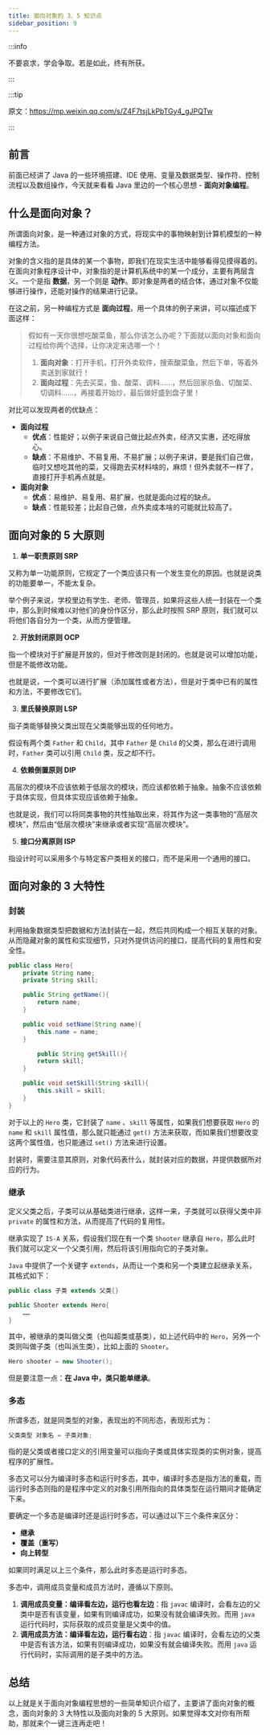 ```yaml
---
title: 面向对象的 3、5 知识点
sidebar_position: 9
---
```


:::info

不要哀求，学会争取。若是如此，终有所获。

:::

:::tip

原文：https://mp.weixin.qq.com/s/Z4F7tsjLkPbTGy4_gJPQTw

:::

## 前言

前面已经讲了 Java 的一些环境搭建、IDE 使用、变量及数据类型、操作符、控制流程以及数组操作，今天就来看看 Java 里边的一个核心思想 - **面向对象编程**。

## 什么是面向对象？

所谓面向对象，是一种通过对象的方式，将现实中的事物映射到计算机模型的一种编程方法。

对象的含义指的是具体的某一个事物，即我们在现实生活中能够看得见摸得着的。在面向对象程序设计中，对象指的是计算机系统中的某一个成分，主要有两层含义。一个是指 **数据**，另一个则是 **动作**。即对象是两者的结合体，通过对象不仅能够进行操作，还能对操作的结果进行记录。

在这之前，另一种编程方式是 **面向过程**，用一个具体的例子来讲，可以描述成下面这样：

> 假如有一天你很想吃酸菜鱼，那么你该怎么办呢？下面就以面向对象和面向过程给你两个选择，让你决定来选哪一个！
>
> 1.  **面向对象**：打开手机，打开外卖软件，搜索酸菜鱼，然后下单，等着外卖送到家就行！
> 2.  **面向过程**：先去买菜，鱼、酸菜、调料……，然后回家杀鱼、切酸菜、切调料……，再接着开始炒，最后做好盛到盘子里！

对比可以发现两者的优缺点：

- **面向过程**
  - **优点**：性能好；以例子来说自己做比起点外卖，经济又实惠，还吃得放心。
  - **缺点**：不易维护、不易复用、不易扩展；以例子来讲，要是我们自己做，临时又想吃其他的菜，又得跑去买材料啥的，麻烦！但外卖就不一样了，直接打开手机再点就是。
- **面向对象**
  - **优点**：易维护、易复用、易扩展，也就是面向过程的缺点。
  - **缺点**：性能较差；比起自己做，点外卖成本啥的可能就比较高了。

## 面向对象的 5 大原则

1.  **单一职责原则 SRP**

又称为单一功能原则，它规定了一个类应该只有一个发生变化的原因。也就是说类的功能要单一，不能太复杂。

举个例子来说，学校里边有学生、老师、管理员，如果将这些人统一封装在一个类中，那么到时候难以对他们的身份作区分，那么此时按照 SRP 原则，我们就可以将他们各自分为一个类，从而方便管理。

2.  **开放封闭原则 OCP**

指一个模块对于扩展是开放的，但对于修改则是封闭的。也就是说可以增加功能，但是不能修改功能。

也就是说，一个类可以进行扩展（添加属性或者方法），但是对于类中已有的属性和方法，不要修改它们。

3.  **里氏替换原则 LSP**

指子类能够替换父类出现在父类能够出现的任何地方。

假设有两个类 `Father` 和 `Child`，其中 `Father` 是 `Child` 的父类，那么在进行调用时，`Father` 类可以引用 `Child` 类，反之却不行。

4.  **依赖倒置原则 DIP**

高层次的模块不应该依赖于低层次的模块，而应该都依赖于抽象。抽象不应该依赖于具体实现，但具体实现应该依赖于抽象。

也就是说，我们可以将同类事物的共性抽取出来，将其作为这一类事物的“高层次模块”，然后由“低层次模块”来继承或者实现“高层次模块”。

5.  **接口分离原则 ISP**

指设计时可以采用多个与特定客户类相关的接口，而不是采用一个通用的接口。

## 面向对象的 3 大特性

### 封装

利用抽象数据类型把数据和方法封装在一起，然后共同构成一个相互关联的对象。从而隐藏对象的属性和实现细节，只对外提供访问的接口，提高代码的复用性和安全性。

```java
public class Hero{
    private String name;
    private String skill;

    public String getName(){
        return name;
    }

    public void setName(String name){
        this.name = name;
    }

        public String getSkill(){
        return skill;
    }

    public void setSkill(String skill){
        this.skill = skill;
    }
}
```

对于以上的 `Hero` 类，它封装了 `name` 、`skill` 等属性，如果我们想要获取 `Hero` 的 `name` 和 `skill` 属性值，那么就只能通过 `get()` 方法来获取，而如果我们想要改变这两个属性值，也只能通过 `set()` 方法来进行设置。

封装时，需要注意其原则，对象代码表什么，就封装对应的数据，并提供数据所对应的行为。

### 继承

定义父类之后，子类可以从基础类进行继承，这样一来，子类就可以获得父类中非 `private` 的属性和方法，从而提高了代码的复用性。

继承实现了 `IS-A` 关系，假设我们现在有一个类 `Shooter` 继承自 `Hero`，那么此时我们就可以定义一个父类引用，然后将该引用指向它的子类对象。

`Java` 中提供了一个关键字 `extends`，从而让一个类和另一个类建立起继承关系，其格式如下：

```java
public class 子类 extends 父类{}
```

```java
public Shooter extends Hero{
    ……
}
```

其中，被继承的类叫做父类（也叫超类或基类），如上述代码中的 `Hero`，另外一个类则叫做子类（也叫派生类），比如上面的 `Shooter`。

```java
Hero shooter = new Shooter();
```

但是要注意一点：**在 Java 中，类只能单继承**。

### 多态

所谓多态，就是同类型的对象，表现出的不同形态，表现形式为：

```java
父类类型 对象名 = 子类对象;
```

指的是父类或者接口定义的引用变量可以指向子类或具体实现类的实例对象，提高程序的扩展性。

多态又可以分为编译时多态和运行时多态，其中，编译时多态是指方法的重载，而运行时多态则指的是程序中定义的对象引用所指向的具体类型在运行期间才能确定下来。

要确定一个多态是编译时还是运行时多态，可以通过以下三个条件来区分：

- **继承**
- **覆盖（重写）**
- **向上转型**

如果同时满足以上三个条件，那么此时多态是运行时多态。

多态中，调用成员变量和成员方法时，遵循以下原则。

1.  **调用成员变量：编译看左边，运行也看左边**：指 `javac`  编译时，会看左边的父类中是否有该变量，如果有则编译成功，如果没有就会编译失败。而用 `java`  运行代码时，实际获取的成员变量是父类中的值。
2.  **调用成员方法：编译看左边，运行看右边**：指 `javac` 编译时，会看左边的父类中是否有该方法，如果有则编译成功，如果没有就会编译失败。而用 `java` 运行代码时，实际调用的是子类中的方法。

## 总结

以上就是关于面向对象编程思想的一些简单知识介绍了，主要讲了面向对象的概念，面向对象的 3 大特性以及面向对象的 5 大原则。如果觉得本文对你有所帮助，那就来个一键三连再走吧！
